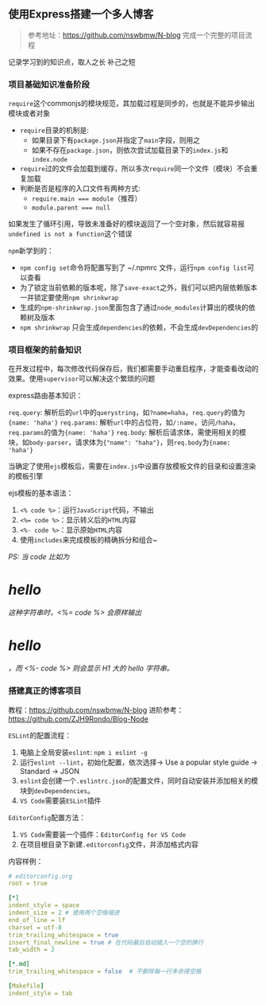 ## 使用Express搭建一个多人博客

> 参考地址：https://github.com/nswbmw/N-blog 完成一个完整的项目流程

记录学习到的知识点，取人之长 补己之短

### 项目基础知识准备阶段

`require`这个commonjs的模块规范，其加载过程是同步的，也就是不能异步输出模块或者对象

- `require`目录的机制是:
  - 如果目录下有`package.json`并指定了`main`字段，则用之
  - 如果不存在`package.json`，则依次尝试加载目录下的`index.js`和`index.node`
- `require`过的文件会加载到缓存，所以多次`require`同一个文件（模块）不会重复加载
- 判断是否是程序的入口文件有两种方式:
  - `require.main === module`（推荐）
  - `module.parent === null`

如果发生了循环引用，导致未准备好的模块返回了一个空对象，然后就容易报`undefined is not a function`这个错误

`npm`新学到的：

- `npm config set`命令将配置写到了 ~/.npmrc 文件，运行`npm config list`可以查看
- 为了锁定当前依赖的版本呢，除了`save-exact`之外，我们可以把内层依赖版本一并锁定要使用`npm shrinkwrap`
- 生成的`npm-shrinkwrap.json`里面包含了通过`node_modules`计算出的模块的依赖树及版本
- `npm shrinkwrap` 只会生成`dependencies`的依赖，不会生成`devDependencies`的

### 项目框架的前备知识

在开发过程中，每次修改代码保存后，我们都需要手动重启程序，才能查看改动的效果。使用`supervisor`可以解决这个繁琐的问题

express路由基本知识：

`req.query`: 解析后的`url`中的`querystring`，如`?name=haha`，`req.query`的值为`{name: 'haha'}`
`req.params`: 解析`url`中的占位符，如`/:name`，访问`/haha`，`req.params`的值为`{name: 'haha'}`
`req.body`: 解析后请求体，需使用相关的模块，如`body-parser`，请求体为`{"name": "haha"}`，则`req.body`为`{name: 'haha'}`

当确定了使用`ejs`模板后，需要在`index.js`中设置存放模板文件的目录和设置渲染的模板引擎

ejs模板的基本语法：

1. `<% code %>`：运行`JavaScript`代码，不输出
2. `<%= code %>`：显示转义后的`HTML`内容
3. `<%- code %>`：显示原始`HTML`内容
4. 使用`includes`来完成模板的精确拆分和组合~

*PS: 当 code 比如为 <h1>hello</h1> 这种字符串时，<%= code %> 会原样输出 <h1>hello</h1>，而 <%- code %> 则会显示 H1 大的 hello 字符串。*

### 搭建真正的博客项目

教程：https://github.com/nswbmw/N-blog
进阶参考：https://github.com/ZJH9Rondo/Blog-Node

`ESLint`的配置流程：

1. 电脑上全局安装`eslint`: `npm i eslint -g`
2. 运行`eslint --lint`，初始化配置，依次选择-> Use a popular style guide -> Standard -> JSON
3. `eslint`会创建一个`.eslintrc.json`的配置文件，同时自动安装并添加相关的模块到`devDependencies`。
4. `VS Code`需要装`ESLint`插件

`EditorConfig`配置方法：

1. `VS Code`需要装一个插件：`EditorConfig for VS Code`
2. 在项目根目录下新建`.editorconfig`文件，并添加格式内容

内容样例：

```yml
# editorconfig.org
root = true

[*]
indent_style = space
indent_size = 2 # 使用两个空格缩进
end_of_line = lf
charset = utf-8
trim_trailing_whitespace = true
insert_final_newline = true # 在代码最后自动插入一个空的换行
tab_width = 2

[*.md]
trim_trailing_whitespace = false  # 不删除每一行多余得空格

[Makefile]
indent_style = tab
```
